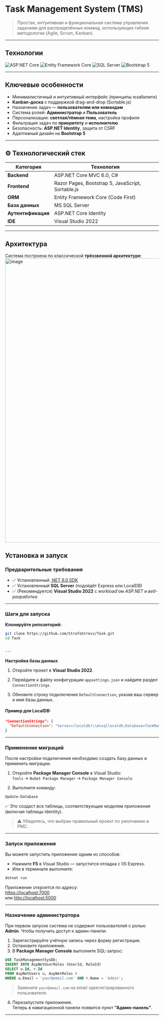 # Task Management System (TMS)

> Простая, интуитивная и функциональная система управления задачами для распределённых команд, использующих гибкие методологии (Agile, Scrum, Kanban).  


---

## Технологии

![ASP.NET Core](https://img.shields.io/badge/ASP.NET_Core-6.0-purple?style=flat&logo=.net)
![Entity Framework Core](https://img.shields.io/badge/Entity_Framework_Core-6.0-red?style=flat)
![SQL Server](https://img.shields.io/badge/Database-SQL_Server-blue?style=flat&logo=microsoft-sql-server)
![Bootstrap 5](https://img.shields.io/badge/UI-Bootstrap_5-7952B3?style=flat&logo=bootstrap)

---

## Ключевые особенности

-  Минималистичный и интуитивный интерфейс (принципы юзабилити)
-  **Kanban-доска** с поддержкой drag-and-drop (Sortable.js)
-  Назначение задач — **пользователям или командам**
-  Система ролей: **Администратор** и **Пользователь**
-  Персонализация: **светлая/тёмная тема**, настройка профиля
-  Фильтрация задач по **приоритету** и **исполнителю**
-  Безопасность: **ASP.NET Identity**, защита от CSRF
-  Адаптивный дизайн на **Bootstrap 5**

---

## ⚙️ Технологический стек

| Категория         | Технология                          |
|------------------|-------------------------------------|
| **Backend**       | ASP.NET Core MVC 6.0, C#            |
| **Frontend**      | Razor Pages, Bootstrap 5, JavaScript, Sortable.js |
| **ORM**           | Entity Framework Core (Code First)  |
| **База данных**   | MS SQL Server                       |
| **Аутентификация**| ASP.NET Core Identity               |
| **IDE**           | Visual Studio 2022                  |

---

##  Архитектура

Система построена по классической **трёхзвенной архитектуре**:
<img width="807" height="927" alt="image" src="https://github.com/user-attachments/assets/271501f2-9902-44fc-ac04-3560f4575273" />


##  Установка и запуск

### Предварительные требования

- ✅ Установленный [.NET 6.0 SDK](https://dotnet.microsoft.com/download)
- ✅ Установленный **SQL Server** (подойдёт Express или LocalDB)
- ✅ (Рекомендуется) **Visual Studio 2022** с workload'ом *ASP.NET и веб-разработка*

---

### Шаги для запуска

**Клонируйте репозиторий:**

```bash
git clone https://github.com/StrafeStreiv/Task.git
cd Task


---
```
**Настройка базы данных**

1. Откройте проект в **Visual Studio 2022**.

2. Перейдите к файлу конфигурации `appsettings.json` и найдите раздел `ConnectionStrings`.

3. Обновите строку подключения `DefaultConnection`, указав ваш сервер и имя базы данных.

#### Пример для **LocalDB**:
```json
"ConnectionStrings": {
  "DefaultConnection": "Server=(localdb)\\mssqllocaldb;Database=TaskManagementSysDb;Trusted_Connection=True;MultipleActiveResultSets=true"
}
```


---

###  Применение миграций

После настройки подключения необходимо создать базу данных и применить миграции.

1. Откройте **Package Manager Console** в Visual Studio:  
   `Tools` → `NuGet Package Manager` → `Package Manager Console`

2. Выполните команду:
```bash
Update-Database
```

✅ Это создаст все таблицы, соответствующие моделям приложения (включая таблицы Identity).

> ⚠️ Убедитесь, что выбран правильный проект по умолчанию в PMC.

---

###  Запуск приложения

Вы можете запустить приложение одним из способов:

- Нажмите **F5** в Visual Studio — запустится отладка с IIS Express.
- Или в терминале выполните:
```bash
dotnet run
```

 Приложение откроется по адресу:  
 [https://localhost:7000](https://localhost:7000)  
или [http://localhost:5000](http://localhost:5000)

---

###  Назначение администратора

При первом запуске система не содержит пользователей с ролью **Admin**. Чтобы получить доступ к админ-панели:

1. Зарегистрируйте учётную запись через форму регистрации.
2. Остановите приложение.
3. В **Package Manager Console** выполните SQL-запрос:

```sql
USE TaskManagementSysDb;
INSERT INTO AspNetUserRoles (UserId, RoleId)
SELECT u.Id, r.Id
FROM AspNetUsers u, AspNetRoles r
WHERE u.Email = 'your@email.com' AND r.Name = 'Admin';
```

>  Замените `your@email.com` на email зарегистрированного пользователя.

4. Перезапустите приложение.  
   Теперь в навигационной панели появится пункт **"Админ-панель"**.

---

